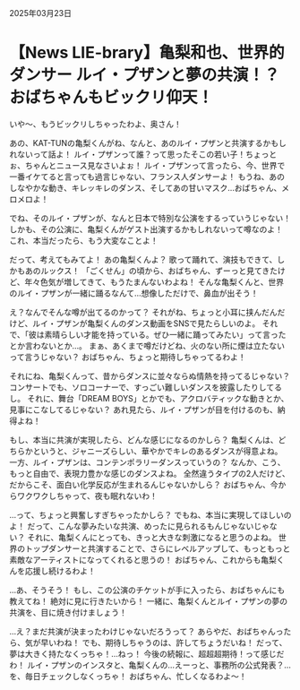 2025年03月23日

# 【News LIE-brary】亀梨和也、世界的ダンサー ルイ・プザンと夢の共演！？ おばちゃんもビックリ仰天！

いや～、もうビックリしちゃったわよ、奥さん！

あの、KAT-TUNの亀梨くんがね、なんと、あのルイ・プザンと共演するかもしれないって話よ！
ルイ・プザンって誰？って思ったそこの若い子！ちょっとぉ、ちゃんとニュース見なさいよぉ！
ルイ・プザンって言ったら、今、世界で一番イケてると言っても過言じゃない、フランス人ダンサーよ！
もうね、あのしなやかな動き、キレッキレのダンス、そしてあの甘いマスク…おばちゃん、メロメロよ！

でね、そのルイ・プザンが、なんと日本で特別な公演をするっていうじゃない！
しかも、その公演に、亀梨くんがゲスト出演するかもしれないって噂なのよ！
これ、本当だったら、もう大変なことよ！

だって、考えてもみてよ！
あの亀梨くんよ？
歌って踊れて、演技もできて、しかもあのルックス！
「ごくせん」の頃から、おばちゃん、ずーっと見てきたけど、年々色気が増してきて、もうたまんないわよね！
そんな亀梨くんと、世界のルイ・プザンが一緒に踊るなんて…想像しただけで、鼻血が出そう！

え？なんでそんな噂が出てるのかって？
それがね、ちょっと小耳に挟んだんだけど、ルイ・プザンが亀梨くんのダンス動画をSNSで見たらしいのよ。
それで、「彼は素晴らしい才能を持っている。ぜひ一緒に踊ってみたい」って言ったとか言わないとか…。
まぁ、あくまで噂だけどね、火のない所に煙は立たないって言うじゃない？
おばちゃん、ちょっと期待しちゃってるわよ！

それにね、亀梨くんって、昔からダンスに並々ならぬ情熱を持ってるじゃない？
コンサートでも、ソロコーナーで、すっごい難しいダンスを披露したりしてるし。
それに、舞台「DREAM BOYS」とかでも、アクロバティックな動きとか、見事にこなしてるじゃない？
あれ見たら、ルイ・プザンが目を付けるのも、納得よね！

もし、本当に共演が実現したら、どんな感じになるのかしら？
亀梨くんは、どちらかというと、ジャニーズらしい、華やかでキレのあるダンスが得意よね。
一方、ルイ・プザンは、コンテンポラリーダンスっていうの？
なんか、こう、もっと自由で、表現力豊かな感じのダンスよね。
全然違うタイプの2人だけど、だからこそ、面白い化学反応が生まれるんじゃないかしら？
おばちゃん、今からワクワクしちゃって、夜も眠れないわ！

…って、ちょっと興奮しすぎちゃったかしら？
でもね、本当に実現してほしいのよ！
だって、こんな夢みたいな共演、めったに見られるもんじゃないじゃない？
それに、亀梨くんにとっても、きっと大きな刺激になると思うのよね。
世界のトップダンサーと共演することで、さらにレベルアップして、もっともっと素敵なアーティストになってくれると思うの！
おばちゃん、これからも亀梨くんを応援し続けるわよ！

…あ、そうそう！
もし、この公演のチケットが手に入ったら、おばちゃんにも教えてね！
絶対に見に行きたいから！
一緒に、亀梨くんとルイ・プザンの夢の共演を、目に焼き付けましょう！

…え？まだ共演が決まったわけじゃないだろうって？
あらやだ、おばちゃんったら、気が早いわね！
でも、期待しちゃうのは、許してちょうだいね！
だって、夢は大きく持たなくっちゃ！…ねっ！
今後の続報に、超超超期待！って感じだわ！
ルイ・プザンのインスタと、亀梨くんの…えーっと、事務所の公式発表？…を、毎日チェックしなくっちゃ！
おばちゃん、忙しくなるわよ～！
